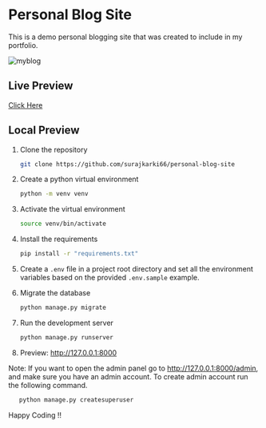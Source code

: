 # Personal Blog Site

This is a demo personal blogging site that was created to include in my portfolio.

![myblog](https://user-images.githubusercontent.com/50628520/112199567-66750600-8c36-11eb-8fcb-9ccbaebd33a0.jpg)


## Live Preview
[Click Here](https://personal-blog-site-ten.vercel.app/)

## Local Preview

1. Clone the repository
   ```bash
   git clone https://github.com/surajkarki66/personal-blog-site
   ```
2. Create a python virtual environment
   ```bash
   python -m venv venv
   ```
3. Activate the virtual environment
   ```bash
   source venv/bin/activate
   ```
4. Install the requirements
   ```bash
   pip install -r "requirements.txt"
   ```
5. Create a `.env` file in a project root directory and set all the environment variables based on the provided `.env.sample` example.
   
6. Migrate the database
   ```bash
   python manage.py migrate
   ```
7. Run the development server
   ```bash
   python manage.py runserver
   ```
8. Preview: http://127.0.0.1:8000

Note: If you want to open the admin panel go to http://127.0.0.1:8000/admin, and make sure you have an admin account.
To create admin account run the following command.
```bash
   python manage.py createsuperuser
```


Happy Coding !!
